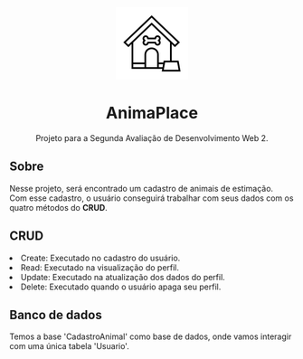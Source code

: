 <div align="center">
  
![AnimaPlace](https://raw.githubusercontent.com/antoniolpcan/AnimaPlace/main/Codagem/images/Casinha.png)
 
# AnimaPlace
Projeto para a Segunda Avaliação de Desenvolvimento Web 2.

</div>


## Sobre
Nesse projeto, será encontrado um cadastro de animais de estimação. <br>
Com esse cadastro, o usuário conseguirá trabalhar com seus dados com os quatro métodos do **CRUD**.

## CRUD
<li>Create: Executado no cadastro do usuário.</li> 
<li>Read: Executado na visualização do perfil. </li>
<li>Update: Executado na atualização dos dados do perfil. </li>
<li>Delete: Executado quando o usuário apaga seu perfil. </li>

## Banco de dados
Temos a base 'CadastroAnimal' como base de dados, onde vamos interagir com uma única tabela 'Usuario'.
